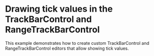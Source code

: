 # Drawing tick values in the TrackBarControl and RangeTrackBarControl


<p>This example demonstrates how to create custom TrackBarControl and RangeTrackBarControl editors that allow showing tick values.</p>

<br/>


